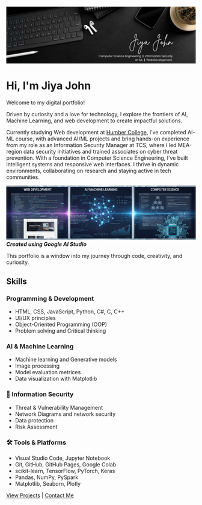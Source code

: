 ![Jiya's Portfolio Banner](Images/Banner.jpg)

# Hi, I'm Jiya John

Welcome to my digital portfolio!   

Driven by curiosity and a love for technology, I explore the frontiers of AI, Machine Learning, and web development to create impactful solutions. 

Currently studying Web development at [Humber College](https://humber.ca/), I’ve completed AI-ML course, with advanced AI/ML projects and bring hands-on experience from my role as an Information Security Manager at TCS, where I led MEA-region data security initiatives and trained associates on cyber threat prevention.
With a foundation in Computer Science Engineering, I’ve built intelligent systems and responsive web interfaces. I thrive in dynamic environments, collaborating on research and staying active in tech communities.

![Fields of education](Images/education.png)
***Created using Google AI Studio***

This portfolio is a window into my journey through code, creativity, and curiosity.

## Skills

### Programming & Development
- HTML, CSS, JavaScript, Python, C#, C, C++
- UI/UX principles
- Object-Oriented Programming (OOP)
- Problem solving and Critical thinking

### AI & Machine Learning
- Machine learning and Generative models
- Image processing
- Model evaluation metrices
- Data visualization with Matplotlib

### 🔐 Information Security
- Threat & Vulnerability Management
- Network Diagrams and network security
- Data protection
- Risk Assessment

### 🛠️ Tools & Platforms
- Visual Studio Code, Jupyter Notebook
- Git, GitHub, GitHub Pages, Google Colab
- scikit-learn, TensorFlow, PyTorch, Keras
- Pandas, NumPy, PySpark
- Matplotlib, Seaborn, Plotly


[View Projects](projects.markdown) | [Contact Me](contacts.markdown)
